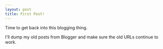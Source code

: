 ```yaml
---
layout: post
title: First Post!
---
```


Time to get back into this blogging thing.

I'll dump my old posts from Blogger and make sure the old URLs continue to work.
